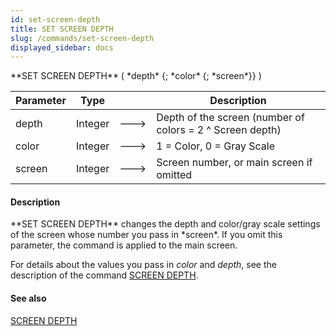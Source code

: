 ```yaml
---
id: set-screen-depth
title: SET SCREEN DEPTH
slug: /commands/set-screen-depth
displayed_sidebar: docs
---
```


<!--REF #_command_.SET SCREEN DEPTH.Syntax-->**SET SCREEN DEPTH** ( *depth* {; *color* {; *screen*}} )<!-- END REF-->
<!--REF #_command_.SET SCREEN DEPTH.Params-->
| Parameter | Type |  | Description |
| --- | --- | --- | --- |
| depth | Integer | &#x1F852; | Depth of the screen (number of colors = 2 ^ Screen depth) |
| color | Integer | &#x1F852; | 1 = Color, 0 = Gray Scale |
| screen | Integer | &#x1F852; | Screen number, or main screen if omitted |

<!-- END REF-->

#### Description 

<!--REF #_command_.SET SCREEN DEPTH.Summary-->**SET SCREEN DEPTH** changes the depth and color/gray scale settings of the screen whose number you pass in *screen*.<!-- END REF--> If you omit this parameter, the command is applied to the main screen.

For details about the values you pass in *color* and *depth*, see the description of the command [SCREEN DEPTH](screen-depth.md).

#### See also 

[SCREEN DEPTH](screen-depth.md)  